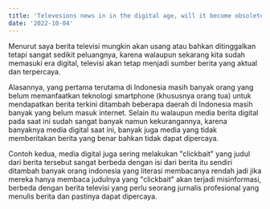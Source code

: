 ```yaml
---
title: 'Televesions news in in the digital age, will it become obsolete?'
date: '2022-10-04'
---
```


Menurut saya berita televisi mungkin akan usang atau bahkan ditinggalkan tetapi sangat sedikit peluangnya, karena walaupun sekarang kita sudah memasuki era digital, televisi akan tetap menjadi sumber berita yang aktual dan terpercaya.

Alasannya, yang pertama terutama di Indonesia masih banyak orang yang belum memanfaatkan teknologi smartphone (khususnya orang tua) untuk mendapatkan berita terkini ditambah beberapa daerah di Indonesia masih banyak yang belum masuk internet. Selain itu walaupun media berita digital pada saat ini sudah sangat banyak namun kekurangannya, karena banyaknya media digital saat ini, banyak juga media yang tidak memberitakan berita yang benar bahkan tidak dapat dipercaya. 

Contoh kedua, media digital juga sering melakukan "clickbait" yang judul dari berita tersebut sangat berbeda dengan isi dari berita itu sendiri ditambah banyak orang indonesia yang literasi membacanya rendah jadi jika mereka hanya membaca judulnya yang "clickbait" akan terjadi misinformasi, berbeda dengan berita televisi yang perlu seorang jurnalis profesional yang menulis berita dan pastinya dapat dipercaya.